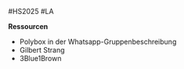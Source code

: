 #HS2025 #LA 

**Ressourcen**
- Polybox in der Whatsapp-Gruppenbeschreibung
- Gilbert Strang
- 3Blue1Brown

